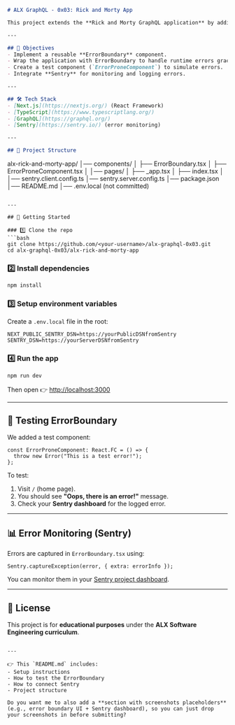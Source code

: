 ```markdown
# ALX GraphQL - 0x03: Rick and Morty App

This project extends the **Rick and Morty GraphQL application** by adding an **Error Boundary** in TypeScript and integrating **Sentry error monitoring**.

---

## 📌 Objectives
- Implement a reusable **ErrorBoundary** component.
- Wrap the application with ErrorBoundary to handle runtime errors gracefully.
- Create a test component (`ErrorProneComponent`) to simulate errors.
- Integrate **Sentry** for monitoring and logging errors.

---

## 🛠️ Tech Stack
- [Next.js](https://nextjs.org/) (React Framework)
- [TypeScript](https://www.typescriptlang.org/)
- [GraphQL](https://graphql.org/)
- [Sentry](https://sentry.io/) (error monitoring)

---

## 📂 Project Structure
```

alx-rick-and-morty-app/
│── components/
│   ├── ErrorBoundary.tsx
│   ├── ErrorProneComponent.tsx
│
│── pages/
│   ├── \_app.tsx
│   ├── index.tsx
│
│── sentry.client.config.ts
│── sentry.server.config.ts
│── package.json
│── README.md
│── .env.local (not committed)

````

---

## 🚀 Getting Started

### 1️⃣ Clone the repo
```bash
git clone https://github.com/<your-username>/alx-graphql-0x03.git
cd alx-graphql-0x03/alx-rick-and-morty-app
````

### 2️⃣ Install dependencies

```bash
npm install
```

### 3️⃣ Setup environment variables

Create a `.env.local` file in the root:

```env
NEXT_PUBLIC_SENTRY_DSN=https://yourPublicDSNfromSentry
SENTRY_DSN=https://yourServerDSNfromSentry
```

### 4️⃣ Run the app

```bash
npm run dev
```

Then open 👉 [http://localhost:3000](http://localhost:3000)

---

## 🧪 Testing ErrorBoundary

We added a test component:

```tsx
const ErrorProneComponent: React.FC = () => {
  throw new Error("This is a test error!");
};
```

To test:

1. Visit `/` (home page).
2. You should see **"Oops, there is an error!"** message.
3. Check your **Sentry dashboard** for the logged error.

---

## 📊 Error Monitoring (Sentry)

Errors are captured in `ErrorBoundary.tsx` using:

```tsx
Sentry.captureException(error, { extra: errorInfo });
```

You can monitor them in your [Sentry project dashboard](https://sentry.io/).

---

## 📜 License

This project is for **educational purposes** under the **ALX Software Engineering curriculum**.

```

---

👉 This `README.md` includes:
- Setup instructions  
- How to test the ErrorBoundary  
- How to connect Sentry  
- Project structure  

Do you want me to also add a **section with screenshots placeholders** (e.g., error boundary UI + Sentry dashboard), so you can just drop your screenshots in before submitting?
```
